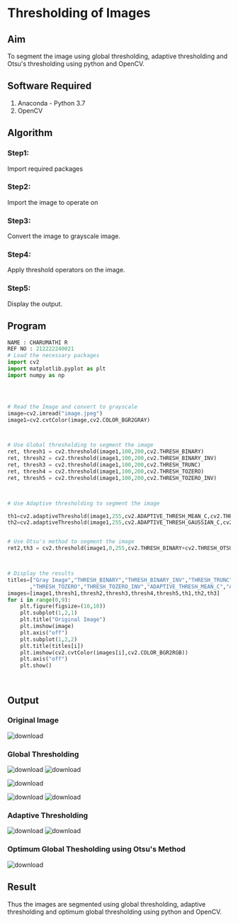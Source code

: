 # Thresholding of Images
## Aim
To segment the image using global thresholding, adaptive thresholding and Otsu's thresholding using python and OpenCV.

## Software Required
1. Anaconda - Python 3.7
2. OpenCV

## Algorithm

### Step1:
Import required packages

### Step2:
Import the image to operate on

### Step3:
Convert the image to grayscale image.

### Step4:

Apply threshold operators on the image.
### Step5:
Display the output.

## Program

```python
NAME : CHARUMATHI R
REF NO : 212222240021
# Load the necessary packages
import cv2
import matplotlib.pyplot as plt
import numpy as np




# Read the Image and convert to grayscale
image=cv2.imread("image.jpeg")
image1=cv2.cvtColor(image,cv2.COLOR_BGR2GRAY)



# Use Global thresholding to segment the image
ret, thresh1 = cv2.threshold(image1,100,200,cv2.THRESH_BINARY)
ret, thresh2 = cv2.threshold(image1,100,200,cv2.THRESH_BINARY_INV)
ret, thresh3 = cv2.threshold(image1,100,200,cv2.THRESH_TRUNC)
ret, thresh4 = cv2.threshold(image1,100,200,cv2.THRESH_TOZERO)
ret, thresh5 = cv2.threshold(image1,100,200,cv2.THRESH_TOZERO_INV)



# Use Adaptive thresholding to segment the image

th1=cv2.adaptiveThreshold(image1,255,cv2.ADAPTIVE_THRESH_MEAN_C,cv2.THRESH_BINARY,11,2)
th2=cv2.adaptiveThreshold(image1,255,cv2.ADAPTIVE_THRESH_GAUSSIAN_C,cv2.THRESH_BINARY,11,2)


# Use Otsu's method to segment the image 
ret2,th3 = cv2.threshold(image1,0,255,cv2.THRESH_BINARY+cv2.THRESH_OTSU)



# Display the results
titles=["Gray Image","THRESH_BINARY","THRESH_BINARY_INV","THRESH_TRUNC"
       ,"THRESH_TOZERO","THRESH_TOZERO_INV","ADAPTIVE_THRESH_MEAN_C","ADAPTIVE_THRESH_GAUSSIAN_C","OTSU"]
images=[image1,thresh1,thresh2,thresh3,thresh4,thresh5,th1,th2,th3]
for i in range(0,9):
    plt.figure(figsize=(10,10))
    plt.subplot(1,2,1)
    plt.title("Original Image")
    plt.imshow(image)
    plt.axis("off")
    plt.subplot(1,2,2)
    plt.title(titles[i])
    plt.imshow(cv2.cvtColor(images[i],cv2.COLOR_BGR2RGB))
    plt.axis("off")
    plt.show()




```
## Output

### Original Image
![download](https://github.com/charumathiramesh/Thresholding/assets/120204455/59487456-5ef8-4409-9c28-065f3469acf5)



### Global Thresholding
![download](https://github.com/charumathiramesh/Thresholding/assets/120204455/01e8e584-1313-4a52-8782-67023eb6d818)
![download](https://github.com/charumathiramesh/Thresholding/assets/120204455/a52de513-b939-4dda-a072-b013148b7d10)

![download](https://github.com/charumathiramesh/Thresholding/assets/120204455/d7fdf0ce-e242-47b5-8a6c-fdcace6dbc98)

![download](https://github.com/charumathiramesh/Thresholding/assets/120204455/64ef60d5-6a39-45a3-9979-bede2394931e)
![download](https://github.com/charumathiramesh/Thresholding/assets/120204455/ecf6a1d1-e798-41c8-b60c-30e4450f30e8)




### Adaptive Thresholding
![download](https://github.com/charumathiramesh/Thresholding/assets/120204455/9125b773-2656-42f4-87a0-2e51d5221883)
![download](https://github.com/charumathiramesh/Thresholding/assets/120204455/a74aa19f-b8c5-478a-abaf-25f875418634)




### Optimum Global Thesholding using Otsu's Method

![download](https://github.com/charumathiramesh/Thresholding/assets/120204455/70908eae-bf70-4ba5-bdca-5f94f2ad8393)

## Result
Thus the images are segmented using global thresholding, adaptive thresholding and optimum global thresholding using python and OpenCV.


